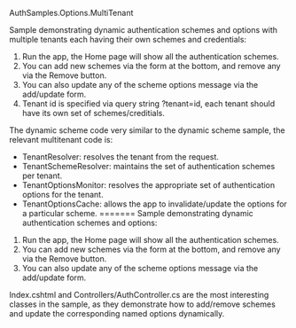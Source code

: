 AuthSamples.Options.MultiTenant

Sample demonstrating dynamic authentication schemes and options with multiple tenants each having their own schemes and credentials:
1. Run the app, the Home page will show all the authentication schemes.
2. You can add new schemes via the form at the bottom, and remove any via the Remove button.
3. You can also update any of the scheme options message via the add/update form.
4. Tenant id is specified via query string ?tenant=id, each tenant should have its own set of schemes/creditials.

The dynamic scheme code very similar to the dynamic scheme sample, the relevant multitenant code is:
- TenantResolver: resolves the tenant from the request.
- TenantSchemeResolver: maintains the set of authentication schemes per tenant.
- TenantOptionsMonitor: resolves the appropriate set of authentication options for the tenant.
- TenantOptionsCache: allows the app to invalidate/update the options for a particular scheme.
=======
Sample demonstrating dynamic authentication schemes and options:
1. Run the app, the Home page will show all the authentication schemes.
2. You can add new schemes via the form at the bottom, and remove any via the Remove button.
3. You can also update any of the scheme options message via the add/update form.

Index.cshtml and Controllers/AuthController.cs are the most interesting classes in the sample,
as they demonstrate how to add/remove schemes and update the corresponding named options dynamically.

